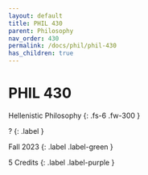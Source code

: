 ```yaml
---
layout: default
title: PHIL 430
parent: Philosophy
nav_order: 430
permalink: /docs/phil/phil-430
has_children: true
---
```


# PHIL 430

Hellenistic Philosophy
{: .fs-6 .fw-300 }

?
{: .label }

Fall 2023
{: .label .label-green }

5 Credits
{: .label .label-purple }
